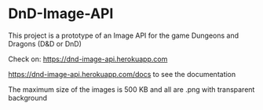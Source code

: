 # DnD-Image-API
 
This project is a prototype of an Image API for the game Dungeons and Dragons (D&D or DnD)

Check on: https://dnd-image-api.herokuapp.com

https://dnd-image-api.herokuapp.com/docs to see the documentation


The maximum size of the images is 500 KB and all are .png with transparent background